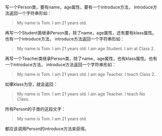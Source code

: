 写一个Person类，要有name，age属性，要有一个introduce方法，
introduce方法返回一个字符串形如：

>My name is Tom. I am 21 years old.

再写一个Student类继承Person类，除了name，age属性，还有要有klass属性。也有一个introduce方法，
introduce方法返回一个字符串形如：

>My name is Tom. I am 21 years old. I am age Student. I am at Class 2.

再写一个Teacher类继承Person类，除了name，age属性，也有klass属性。也有一个introduce方法，
introduce方法返回一个字符串形如：

>My name is Tom. I am 21 years old. I am age Teacher. I teach Class 2.

如果klass为空，就会返回：

>My name is Tom. I am 21 years old. I am age Teacher. I teach No Class.

所有Person的子类的这段文字：

>My name is Tom. I am 21 years old.

都应该调用Person的introduce方法来获得。